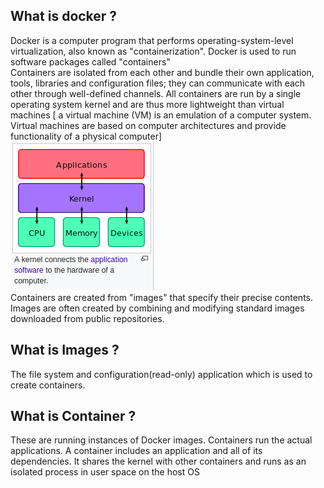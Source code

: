 ## What is docker ? 
Docker is a computer program that performs operating-system-level virtualization, also known as "containerization".
Docker is used to run software packages called "containers"   
Containers are isolated from each other and bundle their own application, tools, libraries and configuration files; 
they can communicate with each other through well-defined channels. All containers are run by a single operating system kernel 
and are thus more lightweight than virtual machines  [ a virtual machine (VM) is an emulation of a computer system. Virtual machines are based on computer architectures and provide functionality of a physical computer]   
![kernel](https://github.com/sujonict07/Docker_boss/blob/master/kernel.png)  
Containers are created from "images" that specify their precise contents.
Images are often created by combining and modifying standard images downloaded from public repositories.  
## What is Images ?
The file system and configuration(read-only) application which is used to create containers.
## What is Container ? 
These are running instances of Docker images. Containers run the actual applications. A container includes an application and all of its dependencies. It shares the kernel with other containers and runs as an isolated process in user space on the host OS

